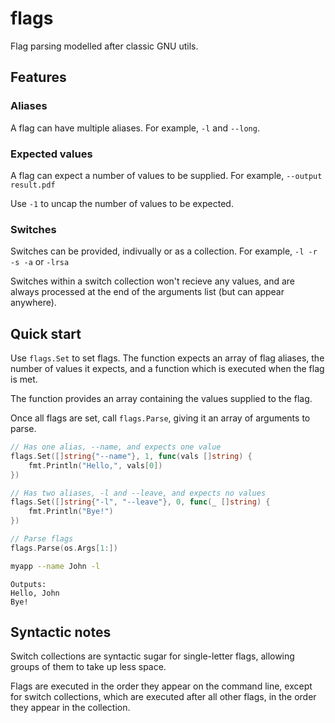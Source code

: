 # flags

Flag parsing modelled after classic GNU utils.

## Features

### Aliases

A flag can have multiple aliases. For example, `-l` and `--long`.

### Expected values

A flag can expect a number of values to be supplied. For example, `--output result.pdf`

Use `-1` to uncap the number of values to be expected.

### Switches

Switches can be provided, indivually or as a collection. For example, `-l -r -s -a` or `-lrsa`

Switches within a switch collection won't recieve any values, and are always processed at the end of the arguments list (but can appear anywhere).

## Quick start

Use `flags.Set` to set flags. The function expects an array of flag aliases, the number of values it expects, and a function which is executed when the flag is met.

The function provides an array containing the values supplied to the flag.

Once all flags are set, call `flags.Parse`, giving it an array of arguments to parse.

```go
// Has one alias, --name, and expects one value
flags.Set([]string{"--name"}, 1, func(vals []string) {
    fmt.Println("Hello,", vals[0])
})

// Has two aliases, -l and --leave, and expects no values
flags.Set([]string{"-l", "--leave"}, 0, func(_ []string) {
    fmt.Println("Bye!")
})

// Parse flags
flags.Parse(os.Args[1:])
```

```sh
myapp --name John -l
```

```
Outputs:
Hello, John
Bye!
```

## Syntactic notes

Switch collections are syntactic sugar for single-letter flags, allowing groups of them to take up less space.

Flags are executed in the order they appear on the command line, except for switch collections, which are executed after all other flags, in the order they appear in the collection.